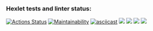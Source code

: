### Hexlet tests and linter status:
[![Actions Status](https://github.com/garozaev/frontend-project-44/actions/workflows/hexlet-check.yml/badge.svg)](https://github.com/garozaev/frontend-project-44/actions) 
[![Maintainability](https://api.codeclimate.com/v1/badges/56e859a6be269e6db190/maintainability)](https://codeclimate.com/github/garozaev/frontend-project-44/maintainability)
[![asciicast](https://asciinema.org/a/EmkbbojX51xofOeidYQDRDqsQ.svg)](https://asciinema.org/a/EmkbbojX51xofOeidYQDRDqsQ)
<a href="https://asciinema.org/a/rhn98kgfSSKSwHswozLGxTMR1" target="_blank"><img src="https://asciinema.org/a/rhn98kgfSSKSwHswozLGxTMR1.svg" /></a>
<a href="https://asciinema.org/a/2G1rLTni5YmvdZr5kBwgRc04I" target="_blank"><img src="https://asciinema.org/a/2G1rLTni5YmvdZr5kBwgRc04I.svg" /></a>
<a href="https://asciinema.org/a/JNXz78KD3D5lU6txVVPDU2fOX" target="_blank"><img src="https://asciinema.org/a/JNXz78KD3D5lU6txVVPDU2fOX.svg" /></a>
<a href="https://asciinema.org/a/0sZbADy0sGxZyGd7iFthiQt1k" target="_blank"><img src="https://asciinema.org/a/0sZbADy0sGxZyGd7iFthiQt1k.svg" /></a>
